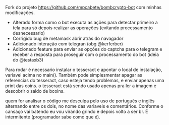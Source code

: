 Fork do projeto https://github.com/mpcabete/bombcrypto-bot com minhas modificações.

- Alterado forma como o bot executa as ações para detectar primeiro a tela para só depois realizar as operações (evitando processamento desnecessario)
- Corrigido bug de metamask abrir atrás do navagador
- Adicionado interação com telegran (obg @kerferber)
- Adicionado feature para enviar as opções do captcha para o telegram e receber a resposta para proseguir com o processamento do bot (ideia do @testaxb3)


Para rodar é necessario instalar o tesseract e apontar o local de instalação, variavel acima no main(). Também pode simplesmentar apagar as referencias do tesseract, caso esteja tendo problemas, e enviar apenas uma print das coins. o tesseract está sendo usado apenas pra ler a imagem e descobrir o saldo de bcoins.

quem for analisar o código me desculpa pelo uso de português e inglês alternando entre os dois, no nome das variaveis e comentários. Conforme o cansaço vai batendo eu vou virando grindo e depois volto a ser br. É intermitente (programador sabe como que é).
